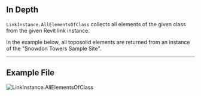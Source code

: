 ## In Depth
`LinkInstance.AllElementsOfClass` collects all elements of the given class from the given Revit link instance.

In the example below, all toposolid elements are returned from an instance of the "Snowdon Towers Sample Site".
___
## Example File

![LinkInstance.AllElementsOfClass](./Revit.Elements.LinkInstance.AllElementsOfClass_img.jpg)